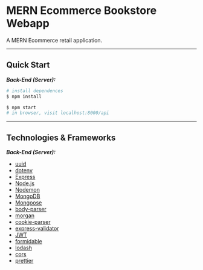 # MERN Ecommerce Bookstore Webapp

A MERN Ecommerce retail application.

---

## Quick Start

_**Back-End (Server):**_

```sh
# install dependences
$ npm install

$ npm start
# in browser, visit localhost:8000/api
```

---

## Technologies & Frameworks

_**Back-End (Server):**_

- [uuid]()
- [dotenv]()
- [Express]()
- [Node.js]()
- [Nodemon]()
- [MongoDB]()
- [Mongoose]()
- [body-parser]()
- [morgan]()
- [cookie-parser]()
- [express-validator]()
- [JWT]()
- [formidable]()
- [lodash]()
- [cors]()
- [prettier]()